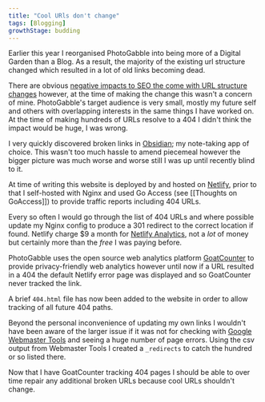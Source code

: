 ```yaml
---
title: "Cool URls don't change"
tags: [Blogging]
growthStage: budding
---
```


Earlier this year I reorganised PhotoGabble into being more of a Digital Garden than a Blog. As a result, the majority of the existing url structure changed which resulted in a lot of old links becoming dead.

There are obvious [negative impacts to SEO the come with URL structure changes](https://www.loudmouth-media.com/blog/why-changing-your-url-structure-is-bad-for-seo) however, at the time of making the change this wasn't a concern of mine. PhotoGabble's target audience is very small, mostly my future self and others with overlapping interests in the same things I have worked on. At the time of making hundreds of URLs resolve to a 404 I didn't think the impact would be huge, I was wrong.

I very quickly discovered broken links in [Obsidian](https://obsidian.md/); my note-taking app of choice. This wasn't too much hassle to amend piecemeal however the bigger picture was much worse and worse still I was up until recently blind to it.

At time of writing this website is deployed by and hosted on [Netlify](https://www.netlify.com/), prior to that I self-hosted with Nginx and used Go Access (see [[Thoughts on GoAccess]]) to provide traffic reports including 404 URLs.

Every so often I would go through the list of 404 URLs and where possible update my Nginx config to produce a 301 redirect to the correct location if found. Netlify charge $9 a month for [Netlify Analytics](https://www.netlify.com/products/analytics/), not a _lot_ of money but certainly more than the _free_ I was paying before.

PhotoGabble uses the open source web analytics platform [GoatCounter](https://www.goatcounter.com/) to provide privacy-friendly web analytics however until now if a URL resulted in a 404 the default Netlify error page was displayed and so GoatCounter never tracked the link.

A brief `404.html` file has now been added to the website in order to allow tracking of all future 404 paths.

Beyond the personal inconvenience of updating my own links I wouldn't have been aware of the larger issue if it was not for checking with [Google Webmaster Tools](https://search.google.com/search-console/about) and seeing a huge number of page errors. Using the csv output from Webmaster Tools I created a `_redirects` to catch the hundred or so listed there.

Now that I have GoatCounter tracking 404 pages I should be able to over time repair any additional broken URLs because cool URLs shouldn't change.